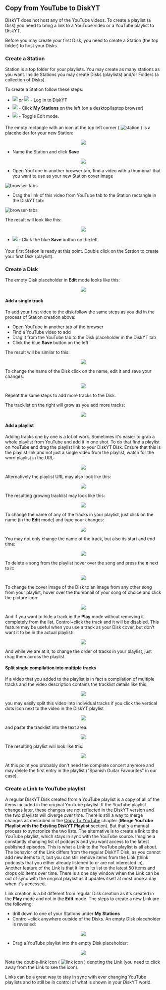 ## Copy from YouTube to DiskYT

DiskYT does not host any of the YouTube videos.
To create a playlist (a Disk) you need to bring a link to a YouTube video or 
a YouTube playlist to DiskYT.

Before you may create your first Disk, you need to create a Station (the top folder) to host your Disks.

### Create a Station

Station is a top folder for your playlists. You may create as many stations as you want.
Inside Stations you may create Disks (playlists) and/or Folders (a collection of Disks).

To create a Station follow these steps:
- <img src="img/login-icon2.png" style="vertical-align:middle;margin-bottom:10px"> or 
<img src="img/login-icon.png" style="vertical-align:middle;margin-bottom:10px"> - 
Log in to DiskYT
- <img src="img/mystations-icon.png" style="vertical-align:middle;margin-bottom:10px"> -
Click **My Stations** on the left (on a desktop/laptop browser)
- <img src="img/clef-icon.png" style="vertical-align:middle;margin-bottom:10px"> -
Toggle Edit mode. 

The empty rectangle with an icon at the top left corner 
( ![station](img/station-icon.png) ) is a placeholder 
for your new Station:
<p align="center"> 
<img src="img/station-placeholder.png">
</p>

- Name the Station and click **Save**
<p align="center"> 
<img src="img/station-naming.png">
</p>

- Open YouTube in another browser tab, find a video with a thumbnail 
that you want to use as your new Station cover image

![browser-tabs](img/browser-tabs.png)

- Drag the link of this video from YouTube tab to the Station rectangle in the DiskYT tab:

![browser-tabs](img/browser-tabs-grab-here.png)

The result will look like this:

<p align="center"> 
<img src="img/station-name-image.png">
</p>

- <img src="img/save-icon.png" style="vertical-align:middle;margin-bottom:10px"> -
Click the blue **Save** button on the left.

Your first Station is ready at this point. 
Double click on the Station to create your first Disk (playlist).

### Create a Disk

The empty Disk placeholder in **Edit** mode looks like this:

<p align="center"> 
<img src="img/disk-placeholder.png">
</p>

#### Add a single track

To add your first video to the disk follow the same steps 
as you did in the process of Station creation above:

- Open YouTube in another tab of the browser
- Find a YouTube video to add
- Drag it from the YouTube tab to the Disk placeholder in the DiskYT tab
- Click the blue **Save** button on the left

The result will be similar to this:

<p align="center"> 
<img src="img/disk.png">
</p>

To change the name of the Disk click on the name, edit it and save your changes:

<p align="center"> 
<img src="img/disk2.png">
</p>

Repeat the same steps to add more tracks to the Disk.

The tracklist on the right will grow as you add more tracks:

<p align="center"> 
<img src="img/tracklist.png">
</p>

#### Add a playlist

Adding tracks one by one is a lot of work. Sometimes it's easier to grab 
a whole playlist from YouTube and add it in one shot. 
To do that find a playlist on YouTube and drag the playlist link to your DiskYT Disk.
Ensure that this is the playlist link and not just a single video from the playlist, 
watch for the word playlist in the URL:

<p align="center"> 
<img src="img/browser-playlist-tab.png">
</p>

Alternatively the playlist URL may also look like this:

<p align="center"> 
<img src="img/browser-playlist2-tab.png">
</p>

The resulting growing tracklist may look like this:

<p align="center"> 
<img src="img/tracklist2.png">
</p>

To change the name of any of the tracks in your playlist, just click on the name 
(in the **Edit** mode) and type your changes:

<p align="center"> 
<img src="img/tracklist-edit-name.png">
</p>

You may not only change the name of the track, but also its start and end time:

<p align="center"> 
<img src="img/tracklist-edit-time.png">
</p>

To delete a song from the playlist hover over the song and press the **x** next to it:

<p align="center"> 
<img src="img/tracklist-delete.png">
</p>

To change the cover image of the Disk to an image from any other song from your playlist, 
hover over the thumbnail of your song of choice and click the picture icon:

<p align="center"> 
<img src="img/tracklist-cover.png">
</p>

And if you want to hide a track in the **Play** mode without removing it completely 
from the list, Control+click the track and it will be disabled. 
This feature may be useful when you use a track as your Disk cover, 
but don't want it to be in the actual playlist:

<p align="center"> 
<img src="img/tracklist-disabled-song.png">
</p>

And while we are at it, to change the order of tracks in your playlist, 
just drag them across the playlist.

#### Split single compilation into multiple tracks

If a video that you added to the playlist is in fact a compilation of 
multiple tracks and the video description contains the tracklist details 
like this:

<p align="center"> 
<img src="img/tracklist-timing.png">
</p>

you may easily split this video into individual tracks if you click the 
vertical dots icon next to the video in the DiskYT playlist

<p align="center"> 
<img src="img/tracklist-split.png">
</p>

and paste the tracklist into the text area:

<p align="center"> 
<img src="img/tracklist-split2.png">
</p>

The resulting playlist will look like this:

<p align="center"> 
<img src="img/tracklist-split-result.png">
</p>

At this point you probably don't need the complete concert anymore and 
may delete the first entry in the playlist 
("Spanish Guitar Favourites" in our case).


### Create a Link to YouTube playlist

A regular DiskYT Disk created from a YouTube playlist is a copy of all of the items 
included in the original YouTube playlist. 
If the YouTube playlist changes later, these changes are not reflected in the DiskYT version and the
two playlists will diverge over time.
There is still a way to merge changes as described in the
[Copy To YouTube](CopyToYouTube.md) chapter 
(**Merge YouTube Playlist with the Existing DiskYT Playlist** section). 
But that's a manual process to syncronize the two lists. 
The alternative is to create a link to the YouTube playlist, 
which stays in sync with the YouTube source. 
Imagine a constantly changing list of podcasts and you want access to the latest
published episodes. This is what a Link to the YouTube playlist is all about. 
The behavior of the Link differs from the regular DiskYT Disk,
as you cannot add new items to it, but you can still remove items from the Link 
(think podcasts that you either already listened to or
are not interested in). Another feature of the Link is that it limits its list 
to the latest 50 items and drops old items over time.
There is a one day window when the Link can be out of sync with the original playlist 
as it updates itself at most once a day when it's accessed.

Link creation is a bit different from regular Disk creation 
as it's created in the **Play** mode and not in the **Edit** mode. 
The steps to create a new Link are the following:

- drill down to one of your Stations under **My Stations**
- Control+click anywhere outside of the Disks. 
An empty Disk placeholder is revealed:

<p align="center"> 
<img src="img/ytlink-placeholder.png">
</p>

- Drag a YouTube playlist into the empty Disk placeholder:

<p align="center"> 
<img src="img/ytlink-created.png">
</p>

Note the double-link icon ( ![link icon](img/double-link-icon.png) ) 
denoting the Link (you need to click away from the Link to see the icon).

Links can be a great way to stay in sync with ever changing YouTube playlists and to
still be in control of what is shown 
in your DiskYT world.






